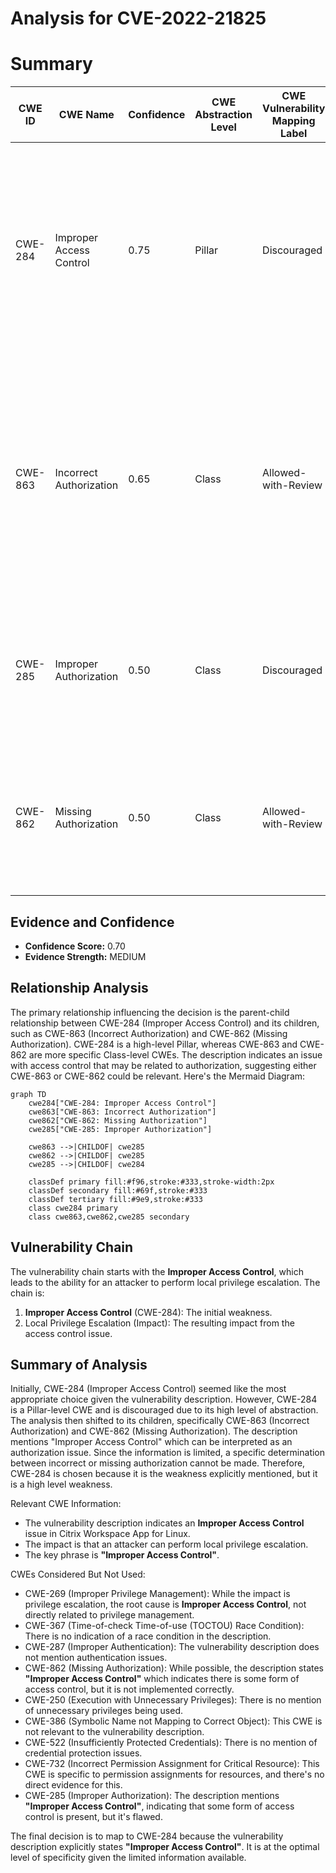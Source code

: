 # Analysis for CVE-2022-21825

# Summary
| CWE ID | CWE Name | Confidence | CWE Abstraction Level | CWE Vulnerability Mapping Label | CWE-Vulnerability Mapping Notes |
|---|---|---|---|---|---|
| CWE-284 | Improper Access Control | 0.75 | Pillar | Discouraged | The vulnerability description indicates an **Improper Access Control** issue, making this a candidate. However, it is a Pillar and discouraged, so we look for more specific options. |
| CWE-863 | Incorrect Authorization | 0.65 | Class | Allowed-with-Review | The vulnerability involves an **improper access control** in the Citrix Workspace App, potentially related to incorrect authorization checks. This is a more specific Class-level CWE than CWE-284. |
| CWE-285 | Improper Authorization | 0.50 | Class | Discouraged | This CWE represents a lack of or incorrect authorization check, which is a possible root cause, but it is a discouraged Class level. |
| CWE-862 | Missing Authorization | 0.50 | Class | Allowed-with-Review | This CWE is for missing authorization, where authorization is simply not performed. This isn't described in the vulnerability description. |

## Evidence and Confidence

*   **Confidence Score:** 0.70
*   **Evidence Strength:** MEDIUM

## Relationship Analysis
The primary relationship influencing the decision is the parent-child relationship between CWE-284 (Improper Access Control) and its children, such as CWE-863 (Incorrect Authorization) and CWE-862 (Missing Authorization). CWE-284 is a high-level Pillar, whereas CWE-863 and CWE-862 are more specific Class-level CWEs. The description indicates an issue with access control that may be related to authorization, suggesting either CWE-863 or CWE-862 could be relevant.
Here's the Mermaid Diagram:

```mermaid
graph TD
    cwe284["CWE-284: Improper Access Control"]
    cwe863["CWE-863: Incorrect Authorization"]
    cwe862["CWE-862: Missing Authorization"]
    cwe285["CWE-285: Improper Authorization"]

    cwe863 -->|CHILDOF| cwe285
    cwe862 -->|CHILDOF| cwe285
    cwe285 -->|CHILDOF| cwe284
    
    classDef primary fill:#f96,stroke:#333,stroke-width:2px
    classDef secondary fill:#69f,stroke:#333
    classDef tertiary fill:#9e9,stroke:#333
    class cwe284 primary
    class cwe863,cwe862,cwe285 secondary
```

## Vulnerability Chain
The vulnerability chain starts with the **Improper Access Control**, which leads to the ability for an attacker to perform local privilege escalation. The chain is:
1.  **Improper Access Control** (CWE-284): The initial weakness.
2.  Local Privilege Escalation (Impact): The resulting impact from the access control issue.

## Summary of Analysis
Initially, CWE-284 (Improper Access Control) seemed like the most appropriate choice given the vulnerability description. However, CWE-284 is a Pillar-level CWE and is discouraged due to its high level of abstraction. The analysis then shifted to its children, specifically CWE-863 (Incorrect Authorization) and CWE-862 (Missing Authorization). The description mentions "Improper Access Control" which can be interpreted as an authorization issue. Since the information is limited, a specific determination between incorrect or missing authorization cannot be made. Therefore, CWE-284 is chosen because it is the weakness explicitly mentioned, but it is a high level weakness.

Relevant CWE Information:
- The vulnerability description indicates an **Improper Access Control** issue in Citrix Workspace App for Linux.
- The impact is that an attacker can perform local privilege escalation.
- The key phrase is **"Improper Access Control"**.

CWEs Considered But Not Used:

*   CWE-269 (Improper Privilege Management): While the impact is privilege escalation, the root cause is **Improper Access Control**, not directly related to privilege management.
*   CWE-367 (Time-of-check Time-of-use (TOCTOU) Race Condition): There is no indication of a race condition in the description.
*   CWE-287 (Improper Authentication): The vulnerability description does not mention authentication issues.
*   CWE-862 (Missing Authorization): While possible, the description states **"Improper Access Control"** which indicates there is some form of access control, but it is not implemented correctly.
*   CWE-250 (Execution with Unnecessary Privileges): There is no mention of unnecessary privileges being used.
*   CWE-386 (Symbolic Name not Mapping to Correct Object): This CWE is not relevant to the vulnerability description.
*   CWE-522 (Insufficiently Protected Credentials): There is no mention of credential protection issues.
*   CWE-732 (Incorrect Permission Assignment for Critical Resource): This CWE is specific to permission assignments for resources, and there's no direct evidence for this.
*   CWE-285 (Improper Authorization): The description mentions **"Improper Access Control"**, indicating that some form of access control is present, but it's flawed.

The final decision is to map to CWE-284 because the vulnerability description explicitly states **"Improper Access Control"**. It is at the optimal level of specificity given the limited information available.